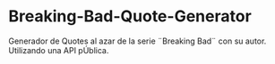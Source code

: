 # Breaking-Bad-Quote-Generator
Generador de Quotes al azar de la serie ¨Breaking Bad¨ con su autor. Utilizando una API pÚblica. 

